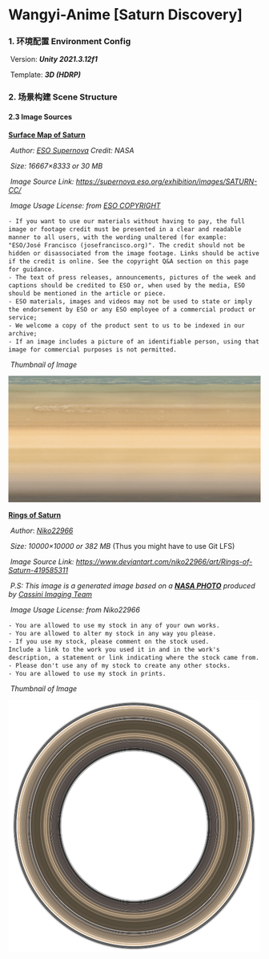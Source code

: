 # Wangyi-Anime [Saturn Discovery]



### 1. 环境配置 Environment Config

​    Version: ***Unity 2021.3.12f1*** 

​	Template: ***3D (HDRP)***



### 2. 场景构建 Scene Structure



#### 2.3 Image Sources

**<u>Surface Map of Saturn</u>**

​	*Author: [ESO Supernova](https://supernova.eso.org/exhibition/images/SATURN-CC/)*	*Credit: NASA*

​	*Size: 16667×8333 or 30 MB*

​	*Image Source Link: https://supernova.eso.org/exhibition/images/SATURN-CC/*

​	*Image Usage License:	from [ESO COPYRIGHT](https://www.eso.org/public/outreach/copyright/)*

```
- If you want to use our materials without having to pay, the full image or footage credit must be presented in a clear and readable manner to all users, with the wording unaltered (for example: "ESO/José Francisco (josefrancisco.org)". The credit should not be hidden or disassociated from the image footage. Links should be active if the credit is online. See the copyright Q&A section on this page for guidance.
- The text of press releases, announcements, pictures of the week and captions should be credited to ESO or, when used by the media, ESO should be mentioned in the article or piece. 
- ESO materials, images and videos may not be used to state or imply the endorsement by ESO or any ESO employee of a commercial product or service;
- We welcome a copy of the product sent to us to be indexed in our archive;
- If an image includes a picture of an identifiable person, using that image for commercial purposes is not permitted.
```

​	*Thumbnail of Image*

![ESO-SATURN-CC](./README/ESO-SATURN-CC.jpg)



**<u>Rings of Saturn</u>** 

​	*Author*: *[Niko22966](https://www.deviantart.com/niko22966)* 

​	*Size: 10000×10000 or 382 MB* (Thus you might have to use Git LFS)

​	*Image Source Link: https://www.deviantart.com/niko22966/art/Rings-of-Saturn-419585311*

​	*P.S: This image is a generated image based on a **[NASA PHOTO](https://photojournal.jpl.nasa.gov/catalog/PIA08389)** produced by [Cassini Imaging Team](http://ciclops.org/)*

​	*Image Usage License:	from Niko22966*

```
- You are allowed to use my stock in any of your own works.
- You are allowed to alter my stock in any way you please.
- If you use my stock, please comment on the stock used.
Include a link to the work you used it in and in the work's description, a statement or link indicating where the stock came from.
- Please don't use any of my stock to create any other stocks.
- You are allowed to use my stock in prints.
```

​	*Thumbnail of Image*

![ESO-SATURN-CC](./README/Niko22966-Saturn-Ring.jpg)

